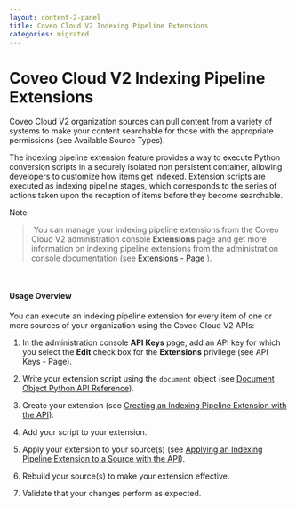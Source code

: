 ```yaml
---
layout: content-2-panel
title: Coveo Cloud V2 Indexing Pipeline Extensions
categories: migrated
---
```


# Coveo Cloud V2 Indexing Pipeline Extensions

Coveo Cloud V2 organization sources can pull content from a variety of systems to make your content searchable for those with the appropriate permissions (see Available Source Types).

The indexing pipeline extension feature provides a way to execute Python conversion scripts in a securely isolated non persistent container, allowing developers to customize how items get indexed. Extension scripts are executed as indexing pipeline stages, which corresponds to the series of actions taken upon the reception of items before they become searchable.  

Note:

>  You can manage your indexing pipeline extensions from the Coveo Cloud V2 administration console **Extensions** page and get more information on indexing pipeline extensions from the administration console documentation (see [Extensions - Page](http://www.coveo.com/go?dest=cloudhelp&lcid=9&context=326) ). 

 

#### Usage Overview

You can execute an indexing pipeline extension for every item of one or more sources of your organization using the Coveo Cloud V2 APIs:

1.  In the administration console **API Keys** page, add an API key for which you select the **Edit** check box for the **Extensions** privilege (see API Keys - Page).

2.  Write your extension script using the `document` object (see [Document Object Python API Reference](https://developers.coveo.com/x/OQMvAg)).
3.  Create your extension (see [Creating an Indexing Pipeline Extension with the API](https://developers.coveo.com/x/uQIvAg)).

4.  Add your script to your extension.
5.  Apply your extension to your source(s) (see [Applying an Indexing Pipeline Extension to a Source with the API](https://developers.coveo.com/x/IQMvAg)).

6.  Rebuild your source(s) to make your extension effective.

7.  Validate that your changes perform as expected.

 

